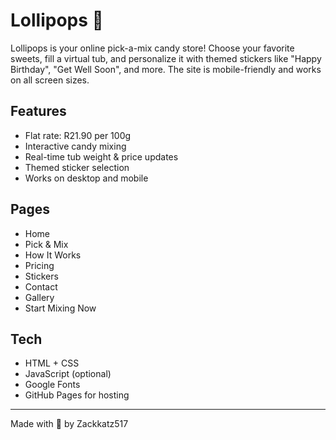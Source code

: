 # Lollipops 🍬

Lollipops is your online pick-a-mix candy store! Choose your favorite sweets, fill a virtual tub, and personalize it with themed stickers like "Happy Birthday", "Get Well Soon", and more. The site is mobile-friendly and works on all screen sizes.

## Features
- Flat rate: R21.90 per 100g
- Interactive candy mixing
- Real-time tub weight & price updates
- Themed sticker selection
- Works on desktop and mobile

## Pages
- Home
- Pick & Mix
- How It Works
- Pricing
- Stickers
- Contact
- Gallery
- Start Mixing Now

## Tech
- HTML + CSS
- JavaScript (optional)
- Google Fonts
- GitHub Pages for hosting



---
Made with 💜 by Zackkatz517
